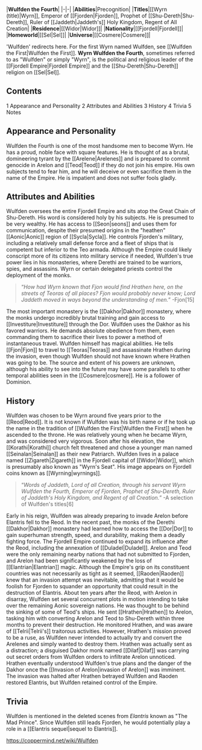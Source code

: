 |**Wulfden the Fourth**|
|-|-|
|**Abilities**|Precognition|
|**Titles**|[[Wyrn (title)\|Wyrn]], Emperor of [[Fjorden\|Fjorden]], Prophet of [[Shu-Dereth\|Shu-Dereth]], Ruler of [[Jaddeth\|Jaddeth's]] Holy Kingdom, Regent of All Creation|
|**Residence**|[[Widor\|Widor]]|
|**Nationality**|[[Fjordell\|Fjordell]]|
|**Homeworld**|[[Sel\|Sel]]|
|**Universe**|[[Cosmere\|Cosmere]]|

'Wulfden' redirects here. For the first Wyrn named Wulfden, see [[Wulfden the First\|Wulfden the First]].
**Wyrn Wulfden the Fourth**, sometimes referred to as "Wulfden" or simply "Wyrn", is the political and religious leader of the [[Fjordell Empire\|Fjordell Empire]] and the [[Shu-Dereth\|Shu-Dereth]] religion on [[Sel\|Sel]].

## Contents

1 Appearance and Personality
2 Attributes and Abilities
3 History
4 Trivia
5 Notes


## Appearance and Personality
Wulfden the Fourth is one of the most handsome men to become Wyrn. He has a proud, noble face with square features.
He is thought of as a brutal, domineering tyrant by the [[Arelene\|Arelenes]] and is prepared to commit genocide in Arelon and [[Teod\|Teod]] if they do not join his empire. His own subjects tend to fear him, and he will deceive or even sacrifice them in the name of the Empire. He is impatient and does not suffer fools gladly.

## Attributes and Abilities
Wulfden oversees the entire Fjordell Empire and sits atop the Great Chain of Shu-Dereth. His word is considered holy by his subjects. He is presumed to be very wealthy. He has access to [[Seon\|seons]] and uses them for communication, despite their presumed origins in the "heathen" [[Aonic\|Aonic]] region of [[Sycla\|Sycla]].
He controls Fjorden's military, including a relatively small defense force and a fleet of ships that is competent but inferior to the Teo armada. Although the Empire could likely conscript more of its citizens into military service if needed, Wulfden's true power lies in his monasteries, where Derethi are trained to be warriors, spies, and assassins. Wyrn or certain delegated priests control the deployment of the monks.

>“*How had Wyrn known that Fjon would find Hrathen here, on the streets of Teoras of all places? Fjon would probably never know; Lord Jaddeth moved in ways beyond the understanding of men.*”
\-Fjon[15]

The most important monastery is the [[Dakhor\|Dakhor]] monastery, where the monks undergo incredibly brutal training and gain access to [[Investiture\|Investiture]] through the Dor. Wulfden uses the Dakhor as his favored warriors. He demands absolute obedience from them, even commanding them to sacrifice their lives to power a method of instantaneous travel. Wulfden himself has magical abilities. He tells [[Fjon\|Fjon]] to travel to [[Teoras\|Teoras]] and assassinate Hrathen during the invasion, even though Wulfden should not have known where Hrathen was going to be. The source and extent of his powers are unknown, although his ability to see into the future may have some parallels to other temporal abilities seen in the [[Cosmere\|cosmere]]. He is a follower of Dominion.

## History
Wulfden was chosen to be Wyrn around five years prior to the [[Reod\|Reod]]. It is not known if Wulfden was his birth name or if he took up the name in the tradition of [[Wulfden the First\|Wulfden the First]] when he ascended to the throne. He was relatively young when he became Wyrn, and was considered very vigorous. Soon after his elevation, the [[Korathi\|Korathi]] church felt threatened and chose a younger man named [[Seinalan\|Seinalan]] as their new Patriarch. Wulfden lives in a palace named [[Zigareth\|Zigareth]] in the Fjordell capital of [[Widor\|Widor]], which is presumably also known as "Wyrn's Seat". His image appears on Fjordell coins known as [[Wyrning\|wyrnings]].

>“*Words of Jaddeth, Lord of all Creation, through his servant Wyrn Wulfden the Fourth, Emperor of Fjorden, Prophet of Shu-Dereth, Ruler of Jaddeth's Holy Kingdom, and Regent of all Creation.*”
\-A selection of Wulfden's titles[6]

Early in his reign, Wulfden was already preparing to invade Arelon before Elantris fell to the Reod. In the recent past, the monks of the Derethi [[Dakhor\|Dakhor]] monastery had learned how to access the [[Dor\|Dor]] to gain superhuman strength, speed, and durability, making them a deadly fighting force.
The Fjordell Empire continued to expand its influence after the Reod, including the annexation of [[Duladel\|Duladel]]. Arelon and Teod were the only remaining nearby nations that had not submitted to Fjorden, and Arelon had been significantly weakened by the loss of [[Elantrian\|Elantrian]] magic. Although the Empire's grip on its constituent countries was not necessarily as tight as it seemed, [[Raoden\|Raoden]] knew that an invasion attempt was inevitable, admitting that it would be foolish for Fjorden to squander an opportunity that could result in the destruction of Elantris.
About ten years after the Reod, with Arelon in disarray, Wulfden set several concurrent plots in motion intending to take over the remaining Aonic sovereign nations. He was thought to be behind the sinking of some of Teod's ships. He sent [[Hrathen\|Hrathen]] to Arelon, tasking him with converting Arelon and Teod to Shu-Dereth within three months to prevent their destruction. He monitored Hrathen, and was aware of [[Telrii\|Telrii's]] traitorous activities.
However, Hrathen's mission proved to be a ruse, as Wulfden never intended to actually try and convert the Arelenes and simply wanted to destroy them. Hrathen was actually sent as a distraction; a disguised Dakhor monk named [[Dilaf\|Dilaf]] was carrying out secret orders from Wulfden orders to infiltrate Arelon unnoticed. Hrathen eventually understood Wulfden's true plans and the danger of the Dakhor once the [[Invasion of Arelon\|invasion of Arelon]] was imminent. The invasion was halted after Hrathen betrayed Wulfden and Raoden restored Elantris, but Wulfden retained control of the Empire.

## Trivia
Wulfden is mentioned in the deleted scenes from *Elantris* known as "The Mad Prince".
Since Wulfden still leads Fjorden, he would potentially play a role in a [[Elantris sequel\|sequel to Elantris]].


https://coppermind.net/wiki/Wulfden